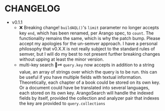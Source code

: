 # CHANGELOG

- v0.1.1
  - ❌ Breaking change! `buildAQL()`'s `limit` parameter no longer accepts key
    `end`, which has been renamed, per Arango spec, to `count`. The functionality
    remains the same, which is why the patch bump. Please accept my apologies
    for the un-semver approach. I have a personal philosophy that v0.X.X is
    not really subject to the standard rules of semver, but I will do my best
    to not present further breaking changes without upping at least the minor
    version.
  - multi-key search 🔑🗝
      `query.key` now accepts in addition to a string value, an array of
      strings over which the query is to be run. this can be useful if you
      have multiple fields with textual information. Theoretically, each
      chapter of a book could be stored on its own key. Or a document could
      have be translated into several languages, each stored on its own key.
      ArangoSearch will handle the indexed fields by itself, provided the
      collection and analyzer pair that indexes the key are provided to
      `query.collections`


